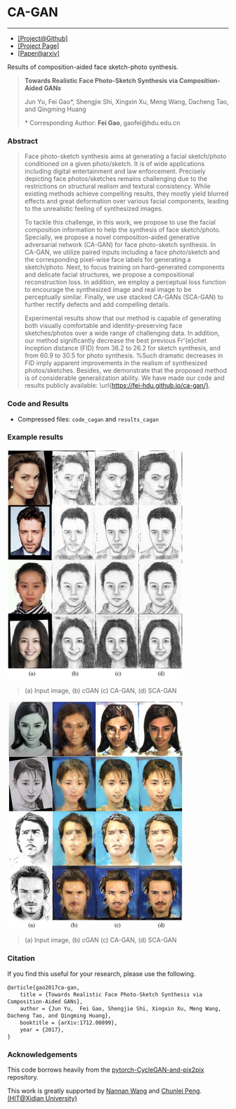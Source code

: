 # CA-GAN

------

- [[Project@Github]](https://github.com/fei-hdu/ca-gan/) 
- [[Project Page]](https://fei-hdu.github.io/ca-gan/)
- [[Paper@arxiv\]](https://arxiv.org/abs/1712.00899)

Results of composition-aided face sketch-photo synthesis.

> **Towards Realistic Face Photo-Sketch Synthesis via Composition-Aided GANs**
>
> Jun Yu,  Fei Gao*, Shengjie Shi, Xingxin Xu, Meng Wang, Dacheng Tao, and Qingming Huang
>
> \* Corresponding Author: **Fei Gao**, gaofei\@hdu.edu.cn

### Abstract

> Face photo-sketch synthesis aims at generating a facial sketch/photo conditioned on a given photo/sketch. It is of wide applications including digital entertainment and law enforcement. Precisely depicting face photos/sketches remains challenging due to the restrictions on structural realism and textural consistency. While existing methods achieve compelling results, they mostly yield blurred effects and great deformation over various facial components, leading to the unrealistic feeling of synthesized images. 
>
> To tackle this challenge, in this work, we propose to use the facial composition information to help the synthesis of face sketch/photo. Specially, we propose a novel composition-aided generative adversarial network (CA-GAN) for face photo-sketch synthesis. In CA-GAN, we utilize paired inputs including a face photo/sketch and the corresponding pixel-wise face labels for generating a sketch/photo. Next, to focus training on hard-generated components and delicate facial structures, we propose a compositional reconstruction loss. In addition, we employ a perceptual loss function to encourage the synthesized image and real image to be perceptually similar. Finally, we use stacked CA-GANs (SCA-GAN) to further rectify defects and add compelling details. 
>
> Experimental results show that our method is capable of generating both visually comfortable and identity-preserving face sketches/photos over a wide range of challenging data. In addition, our method significantly decrease the best previous Fr\'{e}chet Inception distance (FID) from 36.2 to 26.2 for sketch synthesis, and from 60.9 to 30.5 for photo synthesis. %Such dramatic decreases in FID imply apparent improvements in the realism of synthesized photos/sketches. Besides, we demonstrate that the proposed method is of considerable generalization ability. We have made our code and results publicly available: \url{https://fei-hdu.github.io/ca-gan/}.

### Code and Results

- Compressed files: `code_cagan` and `results_cagan`

### Example results

<img src="Examples/fig_celeb_sketch.jpg" width = "400" div align=center/>

> (a) Input image, (b) cGAN (c)  CA-GAN, (d) SCA-GAN



<img src="Examples/fig_celeb_photo.jpg" width = "400" div align=center/>

> (a) Input image, (b) cGAN (c)  CA-GAN, (d) SCA-GAN



### Citation

If you find this useful for your research, please use the following.

```
@article{gao2017ca-gan,
	title = {Towards Realistic Face Photo-Sketch Synthesis via Composition-Aided GANs},
	author = {Jun Yu,  Fei Gao, Shengjie Shi, Xingxin Xu, Meng Wang, Dacheng Tao, and Qingming Huang},
	booktitle = {arXiv:1712.00899},
	year = {2017},
}
```

### Acknowledgements

This code borrows heavily from the [pytorch-CycleGAN-and-pix2pix](https://github.com/junyanz/pytorch-CycleGAN-and-pix2pix) repository.

This work is greatly supported by [Nannan Wang](http://www.ihitworld.com/) and [Chunlei Peng](http://chunleipeng.com/). [ (HIT@Xidian University)](http://www.ihitworld.com/)
